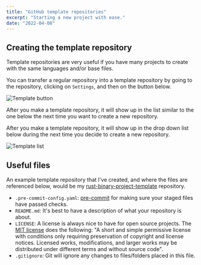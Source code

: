 ```yaml
---
title: "GitHub template repositories"
excerpt: "Starting a new project with ease."
date: "2022-04-08"
---
```


## Creating the template repository

Template repositories are very useful if you have many projects to create with the same languages and/or base files.

You can transfer a regular repository into a template repository by going to the repository, clicking on `Settings`, and then on the button below.

![Template button](/images/posts/template-repositories/button.png)

After you make a template repository, it will show up in the list similar to the one below the next time you want to create a new repository.

After you make a template repository, it will show up in the drop down list below during the next time you decide to create a new repository.

![Template list](/images/posts/template-repositories/list.png)

## Useful files

An example template repository that I've created, and where the files are referenced below, would be my [rust-binary-project-template](https://github.com/Xithrius/rust-binary-project-template) repository.

- `.pre-commit-config.yaml`: [pre-commit](https://pre-commit.com/) for making sure your staged files have passed checks.
- `README.md`: It's best to have a description of what your repository is about.
- `LICENSE`: A license is always nice to have for open source projects. The [MIT license](https://mit-license.org/) does the following: "A short and simple permissive license with conditions only requiring preservation of copyright and license notices. Licensed works, modifications, and larger works may be distributed under different terms and without source code".
- `.gitignore`: Git will ignore any changes to files/folders placed in this file.
